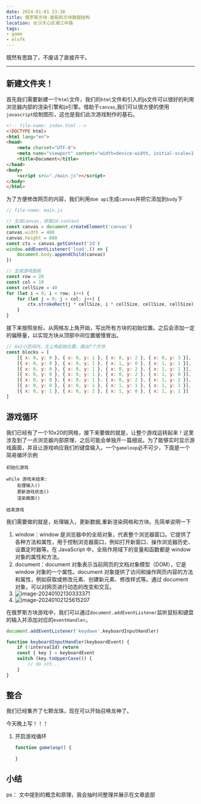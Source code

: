 ```yaml
---
date: 2024-01-01 23:38
title: 俄罗斯方块-面板和方块数据结构
location: 长沙天心区湘江中路
tags:
- game
- elsfk
---
```


既然有思路了，不废话了直接开干。

---

## 新建文件夹！
首先我们需要新建一个`html`文件，我们的`html`文件和引入的js文件可以很好的利用浏览器内部的渲染引擎和js引擎。借助于`canvas`,我们可以很方便的使用`javascript`绘制图形，这也是我们此次游戏制作的基石。
```html
<!-- file-name: index.html -->
<!DOCTYPE html>
<html lang="en">
<head>
    <meta charset="UTF-8">
    <meta name="viewport" content="width=device-width, initial-scale=1.0">
    <title>Document</title>
</head>
<body>
    <script src="./main.js"></script>
</body>
</html>
```
为了方便修改网页的内容，我们利用`dom api`生成`canvas`并把它添加到`body`下
```javascript
// file-name: main.js

// 生成canvas，获取2d-context
const canvas = document.createElement('canvas')
canvas.width = 400
canvas.height = 800
const ctx = canvas.getContext('2d')
window.addEventListener('load',() => {
    document.body.appendChild(canvas)
})

// 生成游戏面板
const row = 20
const col = 10
const cellSize = 40
for (let i = 0; i < row; i++) {
    for (let j = 0; j < col; j++) {
        ctx.strokeRect(j * cellSize, i * cellSize, cellSize, cellSize)
    }
}
```
接下来按照坐标，从网格左上角开始，写出所有方块的初始位置。之后会添加一定的偏移量，以实现方块从顶部中间位置缓慢冒出。
```javascript
// 4x2小空间内，左上角起始位置，画出7个方块
const blocks = [
    [{ x: 0, y: 0 }, { x: 0, y: 1 }, { x: 0, y: 2 }, { x: 0, y: 3 }],
    [{ x: 0, y: 0 }, { x: 0, y: 1 }, { x: 1, y: 0 }, { x: 1, y: 1 }],
    [{ x: 0, y: 0 }, { x: 0, y: 1 }, { x: 0, y: 2 }, { x: 1, y: 1 }],
    [{ x: 0, y: 0 }, { x: 0, y: 1 }, { x: 0, y: 2 }, { x: 1, y: 0 }],
    [{ x: 0, y: 0 }, { x: 0, y: 1 }, { x: 0, y: 2 }, { x: 1, y: 2 }],
    [{ x: 0, y: 0 }, { x: 0, y: 1 }, { x: 1, y: 1 }, { x: 1, y: 2 }],
    [{ x: 0, y: 1 }, { x: 0, y: 2 }, { x: 1, y: 0 }, { x: 1, y: 1 }]
]

```
## 游戏循环

我们已经有了一个10x20的网格，接下来要做的就是，让整个游戏运转起来！这里涉及到了一点浏览器内部原理，之后可能会单独开一篇细说。为了能够实时显示游戏画面，并且让游戏响应我们的键盘输入，一个`gameloop`必不可少，下面是一个简易循环示例

```
初始化游戏

while 游戏未结束:
    处理输入()
    更新游戏状态()
    渲染画面()

结束游戏

```
我们需要做的就是，处理输入，更新数据,重新渲染网格和方块。先简单说明一下
1. window：window 是浏览器中的全局对象，代表整个浏览器窗口。它提供了各种方法和属性，用于控制浏览器窗口，例如打开新窗口、操作浏览器历史、设置定时器等。在 JavaScript 中，全局作用域下的变量和函数都是 window 对象的属性和方法。
2. document：document 对象表示当前网页的文档对象模型（DOM），它是 window 对象的一个属性。document 对象提供了访问和操作网页内容的方法和属性，例如获取或修改元素、创建新元素、修改样式等。通过 document 对象，可以对网页进行动态的改变和交互。
3. ![image-20240102130333371](https://s2.loli.net/2024/01/02/G5f63rhwWHg9VFu.png)
4. ![image-20240102125615207](https://s2.loli.net/2024/01/02/Z6GSMjhs9ixzotY.png)



在俄罗斯方块游戏中，我们可以通过`document.addEventListener`监听鼠标和键盘的输入并添加对应的`eventHandler`。

```javascript
document.addEventListener('keydown',keyboardInputHandler)

function keyboardInputHandler(keyboardEvent) {
    if (!intervalId) return
    const { key } = keyboardEvent
    switch (key.toUpperCase()) {
		// do sth...
    }
}

```

## 整合

我们已经集齐了七颗龙珠，现在可以开始召唤龙神了。

今天晚上写！！！

1. 开启游戏循环

   ```javascript
   function gameloop() {
    
   }
   ```

   

## 小结

ps： 文中提到的概念和原理，我会抽时间整理并展示在文章底部
